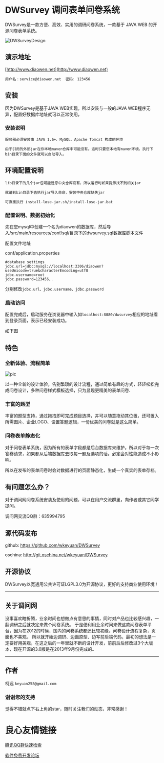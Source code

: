 # DWSurvey 调问表单问卷系统

DWSurvey是一款方便、高效、实用的调研问卷系统，一款基于 JAVA WEB 的开源问卷表单系统。

![DWSurveyDesign](http://file.diaowen.net/images/gif/dwsurvey-2.gif)


## 演示地址

[http://www.diaowen.net](http://www.diaowen.net)

    用户名：service@diaowen.net  密码: 123456

## 安装

因为DWSurvey是基于JAVA WEB实现，所以安装与一般的JAVA WEB程序无异，配置好数据库地址就可以正常使用。

### 安装说明

	服务器必须安装由 JAVA 1.6+、MySQL、Apache Tomcat 构成的环境

	由于引用的外部jar在你本地maven仓库中可能没有，这时只要您本地有maven环境，执行下bin目录下面的文件就可以自动导入。

## 环境配置说明

    lib目录下的几个jar包可能是您中央仓库没有，所以运行时如果提示找不到相关jar

    就请到bin目录下去执行jar导入命命，安装中央仓库缺失jar

    可直接执行 install-lose-jar.sh/install-lose-jar.bat

### 配置说明、数据初始化

先在您mysql中创建一个名为diaowen的数据库，然后导入/src/main/resources/conf/sql/目录下的dwsurvey.sql数据库脚本文件

配置文件地址

conf/application.properties

	#database settings
	jdbc.url=jdbc:mysql://localhost:3306/diaowen?useUnicode=true&characterEncoding=utf8
	jdbc.username=root
	jdbc.password=123456,.

分别修改```jdbc.url、jdbc.username、jdbc.password```

### 启动访问

配置完成后，启动服务在浏览器中输入如```localhost:8080/dwsurvey```相应的地址看到登录页面，表示已经安装成功。

如下图

## 特色

### 全新体验、流程简单

![pic](http://diaowenwebfile.oss-cn-shenzhen.aliyuncs.com/images/gif/newUi.png)

以一种全新的设计体验，告别繁琐的设计流程，通过简单有趣的方式，轻轻松松完成问卷设计，多种问卷样式模板选择，只为显现更精美的表单问卷.

### 丰富的题型 

丰富的题型支持，通过拖拽即可完成题目选择，并可以随意拖动其位置，还可置入所需图片、企业LOGO、设置答题逻辑，一份优美的问卷就是这么简单。

### 问卷表单静态化

对于问卷表单系统，因为所有的表单字段都是后台数据库来维护，所以对于每一次答卷请求，如果都从后端数据库去取每一题及选项的话，必定会对性能造成不小影响。

所以在发布的表单问卷时会对数据进行的页面静态化，生成一个真实的表单存档。

## 有问题怎么办？

对于调问网问卷系统安装及使用的问题，可以在用户交流群里，向作者或其它同学提问。

调问网交流QQ群：635994795

## 源代码发布

github: https://github.com/wkeyuan/DWSurvey

oschina: http://git.oschina.net/wkeyuan/DWSurvey

## 开源协议

DWSurvey以宽通用公共许可证LGPL3.0为开源协议，更好的支持商业使用环境！

- - -

## 关于调问网

没事喜欢瞎折腾，业余时间也想做点有意思的事情，同时对产品也比较感兴趣，一翻调研之后就决定来做个问卷系统。
于是便利用业余时间来做这款问卷表单平台，因为在2012的时候，国内的问卷系统都还比较初级，问卷设计流程复杂，页面也不美观。
所以就开始边调研、边画原型、边写前后端代码，最初的想法是一定要好用美观，在这之后的一年里就不断的设计开发，前前后后修改过3个大版本，现在开源的3.0版是在2013年9月份完成的。

- - -

## 作者

 柯远 ```keyuan258@gmail.com```

### 谢谢您的支持

 觉得不错就点下右上角的star，随时关注我们的动态，非常感谢！


 # 良心友情链接

[腾讯QQ群快速检索](http://u.720life.cn/s/8cf73f7c)

[软件免费开发论坛](http://u.720life.cn/s/bbb01dc0)